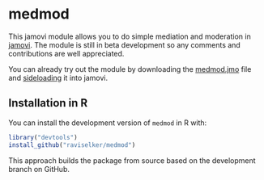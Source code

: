 # medmod

This jamovi module allows you to do simple mediation and moderation in [jamovi](https://www.jamovi.org). The module is still in beta development so any comments and contributions are well appreciated.

You can already try out the module by downloading the [medmod.jmo](https://github.com/raviselker/medmod/raw/master/medmod.jmo) file and [sideloading](http://imgur.com/a/mFv7t) it into jamovi.

## Installation in R

You can install the development version of `medmod` in R with: 
```r
library("devtools")
install_github("raviselker/medmod")
```

This approach builds the package from source based on the development branch on GitHub.
